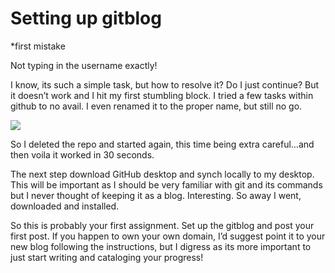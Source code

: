 # Setting up gitblog

\*first mistake

Not typing in the username exactly\!

I know, its such a simple task, but how to resolve it? Do I just continue? But it doesn’t work and I hit my first stumbling block. I tried a few tasks within github to no avail. I even renamed it to the proper name, but still no go.

![](/images/name/image1.png)

So I deleted the repo and started again, this time being extra careful…and then voila it worked in 30 seconds.

The next step download GitHub desktop and synch locally to my desktop. This will be important as I should be very familiar with git and its commands but I never thought of keeping it as a blog. Interesting. So away I went, downloaded and installed.

So this is probably your first assignment. Set up the gitblog and post your first post. If you happen to own your own domain, I’d suggest point it to your new blog following the instructions, but I digress as its more important to just start writing and cataloging your progress\!

